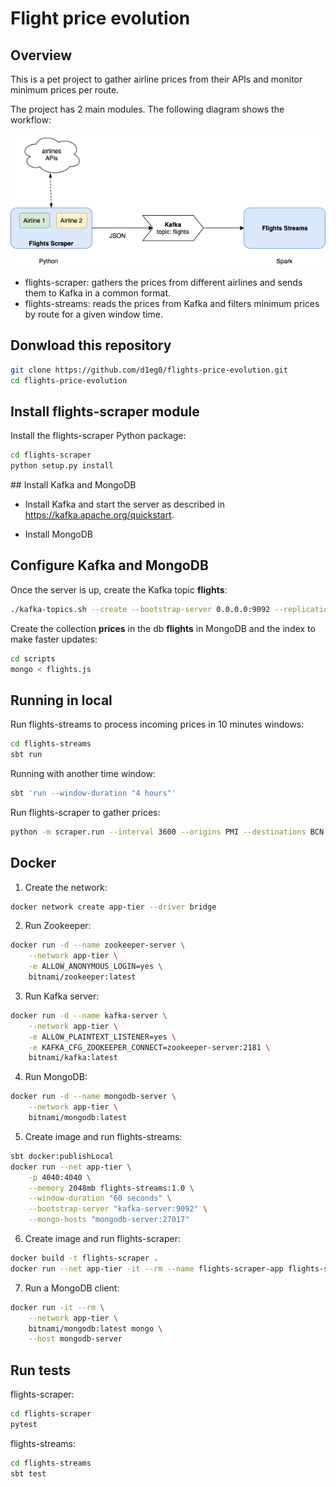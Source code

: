 # Flight price evolution
## Overview
This is a pet project to gather airline prices from their APIs and monitor minimum prices per route.

The project has 2 main modules. The following diagram shows the workflow:

![Components diagram](https://github.com/d1eg0/flights-price-evolution/raw/master/docs/components-flow.png "Components diagram")

- flights-scraper: gathers the prices from different airlines and sends them to Kafka in a common format.
- flights-streams: reads the prices from Kafka and filters minimum prices by route for a given window time.

## Donwload this repository
```bash
git clone https://github.com/d1eg0/flights-price-evolution.git
cd flights-price-evolution
```

## Install flights-scraper module
Install the flights-scraper Python package:
```bash
cd flights-scraper
python setup.py install
```

## Install Kafka and MongoDB
- Install Kafka and start the server as described in <https://kafka.apache.org/quickstart>.

- Install MongoDB

## Configure Kafka and MongoDB
Once the server is up, create the Kafka topic **flights**:
```bash
./kafka-topics.sh --create --bootstrap-server 0.0.0.0:9092 --replication-factor 1 --partitions 1 --topic flights
```

Create the collection **prices** in the db **flights** in MongoDB and the index to make faster updates:
```bash
cd scripts
mongo < flights.js
```


## Running in local
Run flights-streams to process incoming prices in 10 minutes windows:
```bash
cd flights-streams
sbt run
```
Running with another time window:
```bash
sbt 'run --window-duration "4 hours"'
```

Run flights-scraper to gather prices:
```bash
python -m scraper.run --interval 3600 --origins PMI --destinations BCN MAD VLC
```

## Docker

1) Create the network:
```bash
docker network create app-tier --driver bridge
```

2) Run Zookeeper:
```bash
docker run -d --name zookeeper-server \
    --network app-tier \
    -e ALLOW_ANONYMOUS_LOGIN=yes \
    bitnami/zookeeper:latest
```

3) Run Kafka server:
```bash
docker run -d --name kafka-server \
    --network app-tier \
    -e ALLOW_PLAINTEXT_LISTENER=yes \
    -e KAFKA_CFG_ZOOKEEPER_CONNECT=zookeeper-server:2181 \
    bitnami/kafka:latest
```

4) Run MongoDB:
```bash
docker run -d --name mongodb-server \
    --network app-tier \
    bitnami/mongodb:latest
```

5) Create image and run flights-streams:
```bash
sbt docker:publishLocal
docker run --net app-tier \
    -p 4040:4040 \
    --memory 2048mb flights-streams:1.0 \
    --window-duration "60 seconds" \
    --bootstrap-server "kafka-server:9092" \
    --mongo-hosts "mongodb-server:27017"
```

6) Create image and run flights-scraper:
```bash
docker build -t flights-scraper .
docker run --net app-tier -it --rm --name flights-scraper-app flights-scraper
```

7) Run a MongoDB client:
```bash
docker run -it --rm \
    --network app-tier \
    bitnami/mongodb:latest mongo \
    --host mongodb-server
```

## Run tests
flights-scraper:
```bash
cd flights-scraper
pytest
```
flights-streams:
```bash
cd flights-streams
sbt test
```
